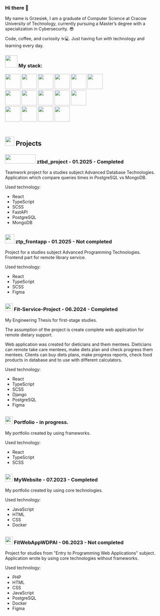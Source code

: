 ### Hi there 👋

My name is Grzesiek, I am a graduate of Computer Science at Cracow University of Technology, currently pursuing a Master’s degree with a specialization in Cybersecurity. 😎

Code, coffee, and curiosity ☕💻. Just having fun with technology and learning every day.

### <img src="https://github.com/grzesiek999/grzesiek999/assets/43814123/b667719f-44e0-4ba5-bf68-d7c91a33a022" width=40 height=40> My stack: 
<img src="https://github.com/grzesiek999/grzesiek999/assets/43814123/84356648-58a9-45fa-85c5-aab98272adea" width=50 height=50>
<img src="https://github.com/grzesiek999/grzesiek999/assets/43814123/6b4cfb68-87d9-47e7-9919-eca74fb8c7c2" width=50 height=50>
<img src="https://github.com/grzesiek999/grzesiek999/assets/43814123/07a69ba0-261a-48f2-9cb8-8d59dbf9daf3" width=50 height=50>
<img src="https://github.com/grzesiek999/grzesiek999/assets/43814123/b7bb973d-c8da-4a04-a8c3-b22b85c1828c" width=50 height=50>
<img src="https://github.com/grzesiek999/grzesiek999/assets/43814123/a383905c-dab3-43be-a7be-4427001b9978" width=50 height=50>
<img src="https://github.com/grzesiek999/grzesiek999/assets/43814123/4269f958-c572-4a43-b4b2-eb8afd23fb5e" width=50 height=50>
<br />
<img src="https://github.com/grzesiek999/grzesiek999/assets/43814123/f3f6f431-9781-413f-be31-5410210d2a58" width=50 height=50>
<img src="https://github.com/grzesiek999/grzesiek999/assets/43814123/286853da-8fdd-4bb1-816a-4a74ae02846a" width=50 height=50>
<img src="https://github.com/user-attachments/assets/1ce73470-2b4b-4bd9-b580-963fc505ec2b" width=50 height=50>
<img src="https://github.com/grzesiek999/grzesiek999/assets/43814123/e8011f38-2e50-457e-a1c6-dc547ca71ff4" width=50 height=50>
<img src="https://github.com/grzesiek999/grzesiek999/assets/43814123/f2292af9-1408-4349-b377-c9855b8e903b" width=50 height=50>
<br />
<img src="https://github.com/grzesiek999/grzesiek999/assets/43814123/11eb1aac-04c5-4eea-9edc-a88176c23f75" width=50 height=50>
<img src="https://github.com/grzesiek999/grzesiek999/assets/43814123/e0f4c62c-deff-49a8-ad5c-ffceb2600607" width=50 height=50>
<img src="https://github.com/grzesiek999/grzesiek999/assets/43814123/20095041-70a9-485a-8752-b59b25e00f10" width=50 height=50>
<img src="https://github.com/grzesiek999/grzesiek999/assets/43814123/c677ec1f-e57b-4b9b-b2b9-fa87008e5bc9" width=50 height=50> 

<br />

<br />

## <img src="https://github.com/grzesiek999/grzesiek999/assets/43814123/850b625d-e2eb-4790-9ed8-28a9a2834580" width=30 height=30> Projects

### <img src="https://github.com/user-attachments/assets/7c3ff209-a348-42ac-8316-76fd4d49b7c5" width=100 height=30>  ztbd_project - 01.2025 - Completed

Teamwork project for a studies subject Advanced Database Technologies.
<br />
Application which compare queries times in PostgreSQL vs MongoDB.

Used technology:
<ul>
  <li>React</li>
  <li>TypeScript</li>
  <li>SCSS</li>
  <li>FastAPI</li>
  <li>PostgreSQL</li>
  <li>MongoDB</li>
</ul>

##

### <img src="https://github.com/user-attachments/assets/5dd2ba10-ce45-4fa6-9b35-c5465e5af2ea" width=30 height=30>  ztp_frontapp - 01.2025 - Not completed

Project for a studies subject Advanced Programming Technologies.
<br />
Frontend part for remote library service.

Used technology:
<ul>
  <li>React</li>
  <li>TypeScript</li>
  <li>SCSS</li>
  <li>Figma</li>
</ul>

##

### <img src="https://github.com/grzesiek999/grzesiek999/assets/43814123/2dfe54f6-3b65-4080-a416-634f9f3fb8e5" width=25 height=25> Fit-Service-Project - 06.2024 - Completed
My Engineering Thesis for first-stage studies.

The assumption of the project is create complete web application for remote dietary support.

Web application was created for dieticians and them mentees. Dieticians can remote take care mentees, make diets plan and check progress them mentees.
Clients can buy diets plans, make progress reports, check food products in database and to use with different calculators. 

Used technology:
<ul>
  <li>React</li>
  <li>TypeScript</li>
  <li>SCSS</li>
  <li>Django</li>
  <li>PostgreSQL</li>
  <li>Figma</li>
</ul>

##

### <img src="https://github.com/user-attachments/assets/3114bf5d-8b40-4c09-be18-5a689866a588" width=25 height=25> Portfolio - in progress.

My portfolio created by using frameworks.

Used technology:
<ul>
  <li>React</li>
  <li>TypeScript</li>
  <li>SCSS</li>
</ul>

##

### <img src="https://github.com/grzesiek999/grzesiek999/assets/43814123/b5b70abc-c1e4-4c9b-b816-76e5724d0a3e" width=25 height=25> MyWebsite - 07.2023 - Completed

My portfolio created by using core technologies.

Used technology:
<ul>
  <li>JavaScript</li>
  <li>HTML</li>
  <li>CSS</li>
  <li>Docker</li>
</ul>

##

### <img src="https://github.com/grzesiek999/grzesiek999/assets/43814123/3c34cb84-4360-4cd7-ae2e-fb4d5c8b854f" width=25 height=25> FitWebAppWDPAI - 06.2023 - Not completed
Project for studies from "Entry to Programming Web Applications" subject. Application wrote by using core technologies without frameworks.

Used technology:
<ul>
  <li>PHP</li>
  <li>HTML</li>
  <li>CSS</li>
  <li>JavaScript</li>
  <li>PostgreSQL</li>
  <li>Docker</li>
  <li>Figma</li>
</ul>
